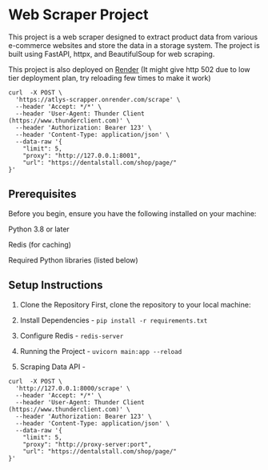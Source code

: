 # Web Scraper Project
This project is a web scraper designed to extract product data from various e-commerce websites and store the data in a storage system.
The project is built using FastAPI, httpx, and BeautifulSoup for web scraping.


This project is also deployed on [Render](https://atlys-scrapper.onrender.com/docs)
(It might give http 502 due to low tier deployment plan, try reloading few times to make it work)

```
curl  -X POST \
  'https://atlys-scrapper.onrender.com/scrape' \
  --header 'Accept: */*' \
  --header 'User-Agent: Thunder Client (https://www.thunderclient.com)' \
  --header 'Authorization: Bearer 123' \
  --header 'Content-Type: application/json' \
  --data-raw '{
    "limit": 5,
    "proxy": "http://127.0.0.1:8001",
    "url": "https://dentalstall.com/shop/page/"
}'

```

## Prerequisites

Before you begin, ensure you have the following installed on your machine:

Python 3.8 or later

Redis (for caching)

Required Python libraries (listed below)

## Setup Instructions

1. Clone the Repository
First, clone the repository to your local machine:

2. Install Dependencies - 
```pip install -r requirements.txt```

3. Configure Redis - 
```redis-server```

4. Running the Project - 
```uvicorn main:app --reload```

5. Scraping Data API -
```
curl  -X POST \
  'http://127.0.0.1:8000/scrape' \
  --header 'Accept: */*' \
  --header 'User-Agent: Thunder Client (https://www.thunderclient.com)' \
  --header 'Authorization: Bearer 123' \
  --header 'Content-Type: application/json' \
  --data-raw '{
    "limit": 5,
    "proxy": "http://proxy-server:port",
    "url": "https://dentalstall.com/shop/page/"
}'
```

